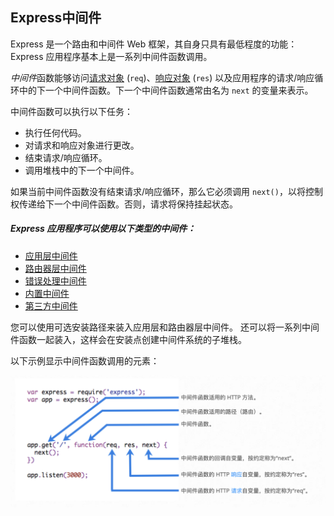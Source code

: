 ## Express中间件



Express 是一个路由和中间件 Web 框架，其自身只具有最低程度的功能：Express 应用程序基本上是一系列中间件函数调用。

*中间件*函数能够访问[请求对象](http://expressjs.com/zh-cn/4x/api.html#req) (`req`)、[响应对象](http://expressjs.com/zh-cn/4x/api.html#res) (`res`) 以及应用程序的请求/响应循环中的下一个中间件函数。下一个中间件函数通常由名为 `next` 的变量来表示。

中间件函数可以执行以下任务：

- 执行任何代码。
- 对请求和响应对象进行更改。
- 结束请求/响应循环。
- 调用堆栈中的下一个中间件。

如果当前中间件函数没有结束请求/响应循环，那么它必须调用 `next()`，以将控制权传递给下一个中间件函数。否则，请求将保持挂起状态。

##### Express 应用程序可以使用以下类型的中间件：

- [应用层中间件](http://expressjs.com/zh-cn/guide/using-middleware.html#middleware.application)
- [路由器层中间件](http://expressjs.com/zh-cn/guide/using-middleware.html#middleware.router)
- [错误处理中间件](http://expressjs.com/zh-cn/guide/using-middleware.html#middleware.error-handling)
- [内置中间件](http://expressjs.com/zh-cn/guide/using-middleware.html#middleware.built-in)
- [第三方中间件](http://expressjs.com/zh-cn/guide/using-middleware.html#middleware.third-party)

您可以使用可选安装路径来装入应用层和路由器层中间件。 还可以将一系列中间件函数一起装入，这样会在安装点创建中间件系统的子堆栈。

以下示例显示中间件函数调用的元素：

![](../image/express.png)



